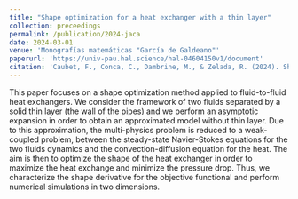 ```yaml
---
title: "Shape optimization for a heat exchanger with a thin layer"
collection: preceedings
permalink: /publication/2024-jaca
date: 2024-03-01
venue: 'Monografías matemáticas "García de Galdeano"'
paperurl: 'https://univ-pau.hal.science/hal-04604150v1/document'
citation: 'Caubet, F., Conca, C., Dambrine, M., & Zelada, R. (2024). Shape optimization for a heat exchanger with a thin layer. In Sixteenth International Conference Zaragoza-Pau on Mathematics and its Applications (Vol. 43, pp. 51-61).'
---
```


This paper focuses on a shape optimization method applied to fluid-to-fluid
heat exchangers. We consider the framework of two fluids separated by a solid thin layer
(the wall of the pipes) and we perform an asymptotic expansion in order to obtain an
approximated model without thin layer. Due to this approximation, the multi-physics
problem is reduced to a weak-coupled problem, between the steady-state Navier-Stokes
equations for the two fluids dynamics and the convection-diffusion equation for the heat.
The aim is then to optimize the shape of the heat exchanger in order to maximize the heat
exchange and minimize the pressure drop. Thus, we characterize the shape derivative for
the objective functional and perform numerical simulations in two dimensions.